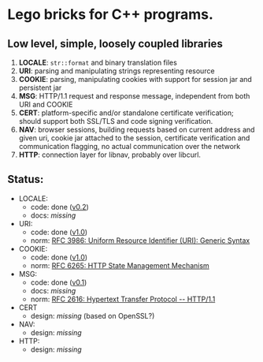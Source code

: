 # Lego bricks for C++ programs.
## Low level, simple, loosely coupled libraries

1. **LOCALE**: `str::format` and binary translation files
2. **URI**: parsing and manipulating strings representing resource
3. **COOKIE**: parsing, manipulating cookies with support for session jar and persistent jar
4. **MSG**: HTTP/1.1 request and response message, independent from both URI and COOKIE
5. **CERT**: platform-specific and/or standalone certificate verification; should support both SSL/TLS and code signing verification.
6. **NAV**: browser sessions, building requests based on current address and given uri, cookie jar attached to the session, certificate verification and communication flagging, no actual communication over the network
7. **HTTP**: connection layer for libnav, probably over libcurl.

## Status:

* LOCALE:
	* code: done ([v0.2](https://github.com/mbits-os/locale/tree/v0.2))
	* docs: _missing_
* URI:
	* code: done ([v1.0](https://github.com/mbits-os/tangle/tree/uri-1.0))
	* norm: [RFC 3986:  Uniform Resource Identifier (URI): Generic Syntax](https://tools.ietf.org/html/rfc3986)
* COOKIE:
	* code: done ([v1.0](https://github.com/mbits-os/tangle/tree/cookie-1.0))
	* norm: [RFC 6265: HTTP State Management Mechanism](https://tools.ietf.org/html/rfc6265)
* MSG:
	* code: done ([v0.1](https://github.com/mbits-os/tangle/tree/msg-0.1))
	* docs: _missing_
	* norm: [RFC 2616: Hypertext Transfer Protocol -- HTTP/1.1](https://tools.ietf.org/html/rfc2616)
* CERT
	* design: _missing_ (based on OpenSSL?)
* NAV:
	* design: _missing_
* HTTP:
	* design: _missing_

